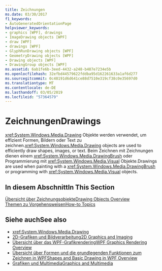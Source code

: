 ```yaml
---
title: Zeichnungen
ms.date: 03/30/2017
f1_keywords:
- AutoGeneratedOrientationPage
helpviewer_keywords:
- graphics [WPF], drawings
- ImageDrawing objects [WPF]
- draw [WPF]
- drawings [WPF]
- GlyphRunDrawing objects [WPF]
- GeometryDrawing objects [WPF]
- Drawing objects [WPF]
- DrawingGroup objects [WPF]
ms.assetid: 6ab1fe6b-3eed-4432-a248-b487e7234e5b
ms.openlocfilehash: 32efbd44579622fddba95d162261633a1af6d277
ms.sourcegitcommit: 0c48191d6d641ce88d7510e319cf38c0e35697d0
ms.translationtype: MT
ms.contentlocale: de-DE
ms.lasthandoff: 03/05/2019
ms.locfileid: "57364579"
---
```

# <a name="drawings"></a><span data-ttu-id="67c3e-102">Zeichnungen</span><span class="sxs-lookup"><span data-stu-id="67c3e-102">Drawings</span></span>
<span data-ttu-id="67c3e-103"><xref:System.Windows.Media.Drawing> Objekte werden verwendet, um effizient Formen, Bildern oder Text zu zeichnen.</span><span class="sxs-lookup"><span data-stu-id="67c3e-103"><xref:System.Windows.Media.Drawing> objects are used to efficiently draw shapes, images, or text.</span></span> <span data-ttu-id="67c3e-104">Beim Zeichnen mit Zeichnungen dienen einem <xref:System.Windows.Media.DrawingBrush> oder Programmierung mit <xref:System.Windows.Media.Visual> Objekte.</span><span class="sxs-lookup"><span data-stu-id="67c3e-104">Drawings are used when painting with a <xref:System.Windows.Media.DrawingBrush> or programming with <xref:System.Windows.Media.Visual> objects.</span></span>  
  
## <a name="in-this-section"></a><span data-ttu-id="67c3e-105">In diesem Abschnitt</span><span class="sxs-lookup"><span data-stu-id="67c3e-105">In This Section</span></span>  
 [<span data-ttu-id="67c3e-106">Übersicht über Zeichnungsobjekte</span><span class="sxs-lookup"><span data-stu-id="67c3e-106">Drawing Objects Overview</span></span>](drawing-objects-overview.md)  
  [<span data-ttu-id="67c3e-107">Themen zu Vorgehensweisen</span><span class="sxs-lookup"><span data-stu-id="67c3e-107">How-to Topics</span></span>](drawings-how-to-topics.md)  
  
## <a name="see-also"></a><span data-ttu-id="67c3e-108">Siehe auch</span><span class="sxs-lookup"><span data-stu-id="67c3e-108">See also</span></span>
- <xref:System.Windows.Media.Drawing>
- [<span data-ttu-id="67c3e-109">2D-Grafiken und Bildverarbeitung</span><span class="sxs-lookup"><span data-stu-id="67c3e-109">2D Graphics and Imaging</span></span>](../advanced/optimizing-performance-2d-graphics-and-imaging.md)
- [<span data-ttu-id="67c3e-110">Übersicht über das WPF-Grafikrendering</span><span class="sxs-lookup"><span data-stu-id="67c3e-110">WPF Graphics Rendering Overview</span></span>](wpf-graphics-rendering-overview.md)
- [<span data-ttu-id="67c3e-111">Übersicht über Formen und die grundlegenden Funktionen zum Zeichnen in WPF</span><span class="sxs-lookup"><span data-stu-id="67c3e-111">Shapes and Basic Drawing in WPF Overview</span></span>](shapes-and-basic-drawing-in-wpf-overview.md)
- [<span data-ttu-id="67c3e-112">Grafiken und Multimedia</span><span class="sxs-lookup"><span data-stu-id="67c3e-112">Graphics and Multimedia</span></span>](index.md)
